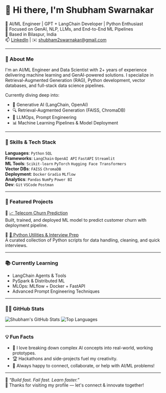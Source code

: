 # 👋 Hi there, I'm Shubham Swarnakar

🚀 AI/ML Engineer | GPT + LangChain Developer | Python Enthusiast  
🎯 Focused on GenAI, NLP, LLMs, and End-to-End ML Pipelines  
📍 Based in Bilaspur, India  
📫 [LinkedIn](https://www.linkedin.com/in/shubham2swarnakar) | ✉️ shubham2swarnakar@gmail.com

---

### 🧠 About Me
I'm an AI/ML Engineer and Data Scientist with 2+ years of experience delivering machine learning and GenAI-powered solutions. I specialize in Retrieval-Augmented Generation (RAG), Python development, vector databases, and full-stack data science pipelines.

Currently diving deep into:
- 🧠 Generative AI (LangChain, OpenAI)
- 🔍 Retrieval-Augmented Generation (FAISS, ChromaDB)
- 🚀 LLMOps, Prompt Engineering
- 📊 Machine Learning Pipelines & Model Deployment

---

### 🔧 Skills & Tech Stack

**Languages**: `Python` `SQL`  
**Frameworks**: `LangChain` `OpenAI API` `FastAPI` `Streamlit`  
**ML Tools**: `Scikit-learn` `PyTorch` `Hugging Face Transformers`  
**Vector DBs**: `FAISS` `ChromaDB`  
**Deployment**: `Docker` `Gradio` `MLflow`  
**Analytics**: `Pandas` `NumPy` `Power BI`  
**Dev**: `Git` `VSCode` `Postman`

---

### 📌 Featured Projects

🔹 [📈 Telecom Churn Prediction](https://github.com/shubh24billu/Telecom-churn-Deployment)  
Built, trained, and deployed ML model to predict customer churn with deployment pipeline.

🔹 [📂 Python Utilities & Interview Prep](https://github.com/shubh24billu/python_codes)  
A curated collection of Python scripts for data handling, cleaning, and quick interviews.

---

### 📚 Currently Learning
- LangChain Agents & Tools
- PySpark & Distributed ML
- MLOps: MLflow + Docker + FastAPI
- Advanced Prompt Engineering Techniques

---

### 🧑‍💻 GitHub Stats

![Shubham's GitHub Stats](https://github-readme-stats.vercel.app/api?username=shubh24billu&show_icons=true&theme=radical)
![Top Languages](https://github-readme-stats.vercel.app/api/top-langs/?username=shubh24billu&layout=compact&theme=radical)

---

### 💡 Fun Facts

- 🧠 I love breaking down complex AI concepts into real-world, working prototypes.
- 🏆 Hackathons and side-projects fuel my creativity.
- 💬 Always happy to connect, collaborate, or help with AI/ML problems!

---

📢 *“Build fast. Fail fast. Learn faster.”*  
🌟 Thanks for visiting my profile — let's connect & innovate together!
